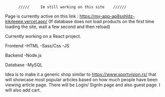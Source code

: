 
          /////     Im still working on this site    //////

Page is currently active on this link : https://my-app-ap8sshldz-kikileeee.vercel.app/
(If database does not load products on the first time loading the site, wait a few second and then reload)

Currently working on a React project.

Frontend 
-HTML
-Sass/Css
-JS

Backend
-Node.js

Database
-MySQL

Idea is to make it a generic shop similar to https://www.sportvision.rs/ that will showcase most popular articles based on how much people have been viewing article page.
There will be Login/ SignIn page and also guest page.
I will also add cart.

